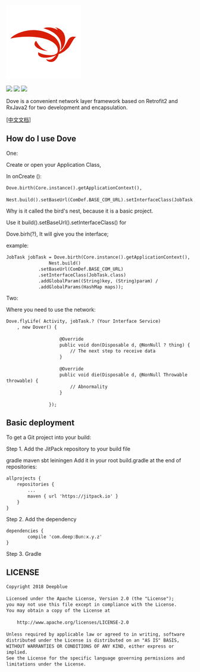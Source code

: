 ![Image text](https://raw.githubusercontent.com/Deepblue1996/Dove/master/Dove-logo.png)

<a href="http://developer.android.com/index.html"><img src="https://img.shields.io/badge/platform-android-green.svg"></a>
[![](https://jitpack.io/v/Deepblue1996/Bun.svg)](https://jitpack.io/#Deepblue1996/Bun)
<a href="https://www.apache.org/licenses/LICENSE-2.0"><img src="https://img.shields.io/badge/license-apache-green.svg"></a>

Dove is a convenient network layer framework based on Retrofit2 and RxJava2 for two development and encapsulation.

[[中文文档]](https://github.com/Deepblue1996/Dove/blob/master/README_CN.md)

## How do I use Dove

One:

Create or open your Application Class, 

In onCreate ():

<pre><code>Dove.birth(Core.instance().getApplicationContext(),
                Nest.build().setBaseUrl(ComDef.BASE_COM_URL).setInterfaceClass(JobTask.class));
</code></pre>

Why is it called the bird's nest, because it is a basic project.

Use it build().setBaseUrl().setInterfaceClass() for

Dove.birh(?), It will give you the interface;

example:

<pre><code>JobTask jobTask = Dove.birth(Core.instance().getApplicationContext(),
                Nest.build()
		    .setBaseUrl(ComDef.BASE_COM_URL)
		    .setInterfaceClass(JobTask.class)
		    .addGlobalParam((String)key, (String)param) / 
		    .addGlobalParams(HashMap<String, String> maps));
</code></pre>

Two:

Where you need to use the network:

<pre><code>Dove.flyLife( Activity, jobTask.? (Your Interface Service)
	, new Dover<?>() {

                    @Override
                    public void don(Disposable d, @NonNull ? thing) {
                        // The next step to receive data
                    }

                    @Override
                    public void die(Disposable d, @NonNull Throwable throwable) {
                        // Abnormality
                    }
		    
                });
</code></pre>

## Basic deployment

To get a Git project into your build:

Step 1. Add the JitPack repository to your build file

gradle
maven
sbt
leiningen
Add it in your root build.gradle at the end of repositories:

	allprojects {
		repositories {
			...
			maven { url 'https://jitpack.io' }
		}
	}
Step 2. Add the dependency

	dependencies {
	        compile 'com.deep:Bun:x.y.z'
	}
Step 3. Gradle

## LICENSE

<pre><code>Copyright 2018 Deepblue

Licensed under the Apache License, Version 2.0 (the "License");
you may not use this file except in compliance with the License.
You may obtain a copy of the License at

    http://www.apache.org/licenses/LICENSE-2.0

Unless required by applicable law or agreed to in writing, software
distributed under the License is distributed on an "AS IS" BASIS,
WITHOUT WARRANTIES OR CONDITIONS OF ANY KIND, either express or implied.
See the License for the specific language governing permissions and
limitations under the License.
</code></pre>
